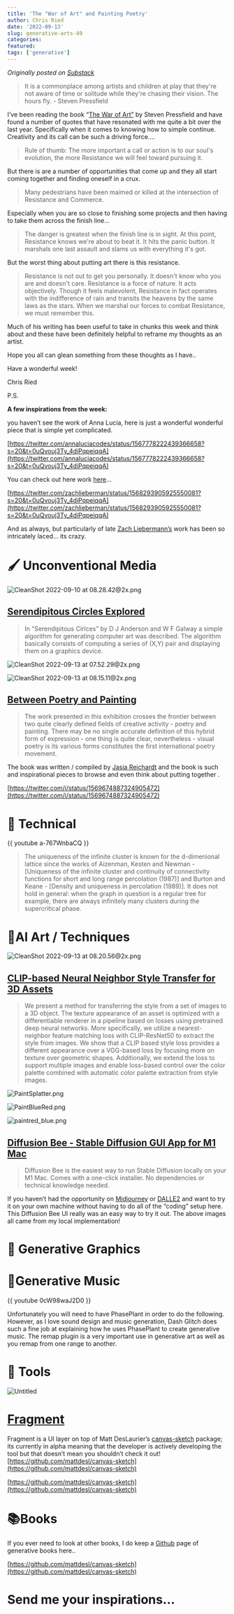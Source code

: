 ```yaml
---
title: 'The "War of Art" and Painting Poetry'
author: Chris Ried
date: '2022-09-13'
slug: generative-arts-49
categories: 
featured: 
tags: ['generative']
---
```


_Originally posted on [Substack](https://generative.substack.com/p/the-war-of-art-and-painting-poetry)_

> It is a commonplace among artists and children at play that they're not aware of time or solitude while they're chasing their vision. The hours fly. - Steven Pressfield
> 

I’ve been  reading the book “[The War of Art”](https://stevenpressfield.com/books/the-war-of-art/) by Steven Pressfield and have found a number of quotes that have resonated with me quite a bit over the last year. Specifically when it comes to knowing how to simple continue. Creativity and its call can be such a driving force…. 

> Rule of thumb: The more important a call or action is to our soul's evolution, the more Resistance we will feel toward pursuing it.
> 

But there is are a number of opportunities that come up and they all start coming together and finding oneself in a crux. 

> Many pedestrians have been maimed or killed at the intersection of Resistance and Commerce.
> 

Especially when you are so close to finishing some projects and then having to take them across the finish line… 

> The danger is greatest when the finish line is in sight. At this point, Resistance knows we're about to beat it. It hits the panic button. It marshals one last assault and slams us with everything it's got.
> 

But the worst thing about putting art there is this resistance. 

> Resistance is not out to get you personally. It doesn't know who you are and doesn't care. Resistance is a force of nature. It acts objectively. Though it feels malevolent, Resistance in fact operates with the indifference of rain and transits the heavens by the same laws as the stars. When we marshal our forces to combat Resistance, we must remember this.
> 

Much of his writing has been useful to take in chunks this week and think about and these have been definitely helpful to reframe my thoughts as an artist. 

Hope you all can glean something from these thoughts as I have.. 

Have a wonderful week! 

Chris Ried 

P.S. 

**A few inspirations from the week:** 

 you haven’t see the work of Anna Lucia, here is just a wonderful wonderful piece that is simple yet complicated. 

[https://twitter.com/annaluciacodes/status/1567778222439366658?s=20&t=0uQvouj3Ty_4diPqpeiqqA](https://twitter.com/annaluciacodes/status/1567778222439366658?s=20&t=0uQvouj3Ty_4diPqpeiqqA)

You can check out here work [here](https://y.at/%F0%9F%8E%B2%F0%9F%96%BC%F0%9F%92%BE%F0%9F%90%89)… 

[https://twitter.com/zachlieberman/status/1568293905925550081?s=20&t=0uQvouj3Ty_4diPqpeiqqA](https://twitter.com/zachlieberman/status/1568293905925550081?s=20&t=0uQvouj3Ty_4diPqpeiqqA)

And as always, but particularly of late [Zach Liebermann’s](https://twitter.com/zachlieberman) work has been so intricately laced… its crazy. 

# 🖌️ Unconventional Media

![CleanShot 2022-09-10 at 08.28.42@2x.png](https://s3-us-west-2.amazonaws.com/secure.notion-static.com/5c8def10-5ade-40a0-9d28-39d1d0be6169/CleanShot_2022-09-10_at_08.28.422x.png)

[]()

## [Serendipitous Circles Explored](https://archive.org/details/BYTE_Vol_03-04_1978-04_Robot_Simulation/page/n179/mode/2up)

> In “Serendipitous Cirlces” by D J Anderson and W F Galway a simple algorithm for generating computer art was described. The algorithm basically consists of computing a series of (X,Y) pair and displaying them on a graphics device.
> 

![CleanShot 2022-09-13 at 07.52.29@2x.png](https://s3-us-west-2.amazonaws.com/secure.notion-static.com/78f0f236-922c-4a46-aaa6-516b6ec22ce9/CleanShot_2022-09-13_at_07.52.292x.png)

![CleanShot 2022-09-13 at 08.15.11@2x.png](https://s3-us-west-2.amazonaws.com/secure.notion-static.com/429beaff-b570-4572-bcc1-632332bb3810/CleanShot_2022-09-13_at_08.15.112x.png)

## [Between Poetry and Painting](https://archive.org/details/xfoml0003/page/n11/mode/2up)

> The work presented in this exhibition crosses the frontier between two quite clearly defined fields of creative activity - poetry and painting. There may be no single accurate definition of this hybrid form of expression - one thing is quite clear, nevertheless - visual poetry is its various forms constitutes the first international poetry movement.
> 

The book was written / compiled by [Jasia Reichardt](https://archive.org/search.php?query=creator%3A%22Jasia+Reichardt%22) and the book is such and inspirational pieces to browse and even think about putting together . 

[https://twitter.com/i/status/1569674887324905472](https://twitter.com/i/status/1569674887324905472)

# 📰 Technical

{{ youtube a-767WnbaCQ }}

> The uniqueness of the infinite cluster is known for the d-dimenional lattice since the works of Aizenman, Kesten and Newman - [Uniqueness of the infinite cluster and continuity of connectivity functions for short and long range percolation (1987)] and Burton and Keane - [Density and uniqueness in percolation (1989)]. It does not hold in general: when the graph in question is a regular tree for example, there are always infinitely many clusters during the supercritical phase.
> 

# 🤖AI Art / Techniques

![CleanShot 2022-09-13 at 08.20.56@2x.png](https://s3-us-west-2.amazonaws.com/secure.notion-static.com/ee9b311e-af78-4543-9fd1-5a0a052ada82/CleanShot_2022-09-13_at_08.20.562x.png)

## [CLIP-based Neural Neighbor Style Transfer for 3D Assets](https://arxiv.org/pdf/2208.04370.pdf)

> We present a method for transferring the style from a set of images to a 3D object. The texture appearance of an asset is optimized with a differentiable renderer in a pipeline based on losses using pretrained deep neural networks. More specifically, we utilize a nearest-neighbor feature matching loss with CLIP-ResNet50 to extract the style from images. We show that a CLIP based style loss provides a different appearance over a VGG-based loss by focusing more on texture over geometric shapes. Additionally, we extend the loss to support multiple images and enable loss-based control over the color palette combined with
automatic color palette extraction from style images.
> 

![PaintSplatter.png](https://s3-us-west-2.amazonaws.com/secure.notion-static.com/d071a532-37e8-43d0-8c11-937dec1e9ce5/PaintSplatter.png)

![PaintBlueRed.png](https://s3-us-west-2.amazonaws.com/secure.notion-static.com/e6f8765e-ec27-46c1-a5a2-9bb4b6a2aafe/PaintBlueRed.png)

![paintred_blue.png](https://s3-us-west-2.amazonaws.com/secure.notion-static.com/43989eee-b3ee-422d-83fe-552f74e6f82b/paintred_blue.png)

## ****[Diffusion Bee - Stable Diffusion GUI App for M1 Mac](https://github.com/divamgupta/diffusionbee-stable-diffusion-ui)****

> Diffusion Bee is the easiest way to run Stable Diffusion locally on your M1 Mac. Comes with a one-click installer. No dependencies or technical knowledge needed.
> 

If you haven’t had the opportunity on [Midjourney](https://www.midjourney.com/auth/signin/?callbackUrl=%2Fapp%2F) or [DALLE2](https://openai.com/dall-e-2/) and want to try it on your own machine without having to do all of the “coding” setup here. This Diffusion Bee UI really was an easy way to try it out. The above images all came from my local implementation! 

# 📸 Generative Graphics

# 🎼Generative Music

{{ youtube 0cW98waJ2D0 }}

Unfortunately you will need to have PhasePlant in order to do the following. However, as I love sound design and music generation, Dash Glitch does such a fine job at explaining how he uses PhasePlant to create generative music. The remap plugin is a very important use in generative art as well as you remap from one range to another. 

# 🚤 Tools

![Untitled](https://s3-us-west-2.amazonaws.com/secure.notion-static.com/db7576eb-e8a3-4150-9c51-29b54a022638/Untitled.png)

# [Fragment](https://github.com/raphaelameaume/fragment)

Fragment is a UI layer on top of Matt DesLaurier’s [canvas-sketch](https://github.com/mattdesl/canvas-sketch) package; its currently in alpha meaning that the developer is actively developing the tool but that doesn’t mean you shouldn’t check it out!  [https://github.com/mattdesl/canvas-sketch](https://github.com/mattdesl/canvas-sketch)

[https://github.com/mattdesl/canvas-sketch](https://github.com/mattdesl/canvas-sketch)

# 📚Books

If you ever need to look at other books, I do keep a [Github](https://github.com/cdr6934/awesome-generative-books) page of generative books here..

[https://github.com/mattdesl/canvas-sketch](https://github.com/mattdesl/canvas-sketch)

# Send me your inspirations...